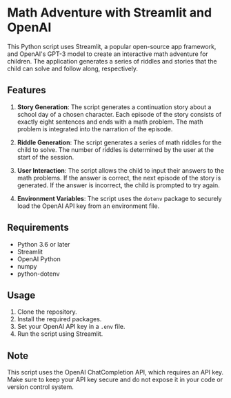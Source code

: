 # Math Adventure with Streamlit and OpenAI

This Python script uses Streamlit, a popular open-source app framework, and OpenAI's GPT-3 model to create an interactive math adventure for children. The application generates a series of riddles and stories that the child can solve and follow along, respectively.

## Features

1. **Story Generation**: The script generates a continuation story about a school day of a chosen character. Each episode of the story consists of exactly eight sentences and ends with a math problem. The math problem is integrated into the narration of the episode.

2. **Riddle Generation**: The script generates a series of math riddles for the child to solve. The number of riddles is determined by the user at the start of the session.

3. **User Interaction**: The script allows the child to input their answers to the math problems. If the answer is correct, the next episode of the story is generated. If the answer is incorrect, the child is prompted to try again.

4. **Environment Variables**: The script uses the `dotenv` package to securely load the OpenAI API key from an environment file.

## Requirements

- Python 3.6 or later
- Streamlit
- OpenAI Python
- numpy
- python-dotenv

## Usage

1. Clone the repository.
2. Install the required packages.
3. Set your OpenAI API key in a `.env` file.
4. Run the script using Streamlit.

## Note

This script uses the OpenAI ChatCompletion API, which requires an API key. Make sure to keep your API key secure and do not expose it in your code or version control system.
